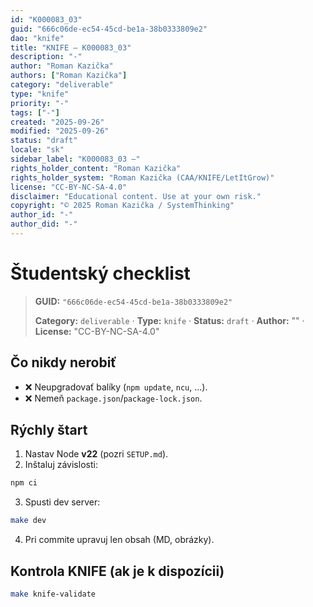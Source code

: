 ```yaml
---
id: "K000083_03"
guid: "666c06de-ec54-45cd-be1a-38b0333809e2"
dao: "knife"
title: "KNIFE – K000083_03"
description: "-"
author: "Roman Kazička"
authors: ["Roman Kazička"]
category: "deliverable"
type: "knife"
priority: "-"
tags: ["-"]
created: "2025-09-26"
modified: "2025-09-26"
status: "draft"
locale: "sk"
sidebar_label: "K000083_03 –"
rights_holder_content: "Roman Kazička"
rights_holder_system: "Roman Kazička (CAA/KNIFE/LetItGrow)"
license: "CC-BY-NC-SA-4.0"
disclaimer: "Educational content. Use at your own risk."
copyright: "© 2025 Roman Kazička / SystemThinking"
author_id: "-"
author_did: "-"
---
```

# Študentský checklist
<!-- fm-visible: start -->

> **GUID:** `"666c06de-ec54-45cd-be1a-38b0333809e2"`
>   
> **Category:** `deliverable` · **Type:** `knife` · **Status:** `draft` · **Author:** "" · **License:** "CC-BY-NC-SA-4.0"
<!-- fm-visible: end -->


## Čo nikdy nerobiť
- ❌ Neupgradovať balíky (`npm update`, `ncu`, …).
- ❌ Nemeň `package.json`/`package-lock.json`.

## Rýchly štart
1) Nastav Node **v22** (pozri `SETUP.md`).
2) Inštaluj závislosti:
```bash
npm ci
```
3) Spusti dev server:
```bash
make dev
```
4) Pri commite upravuj len obsah (MD, obrázky).

## Kontrola KNIFE (ak je k dispozícii)
```bash
make knife-validate
```

